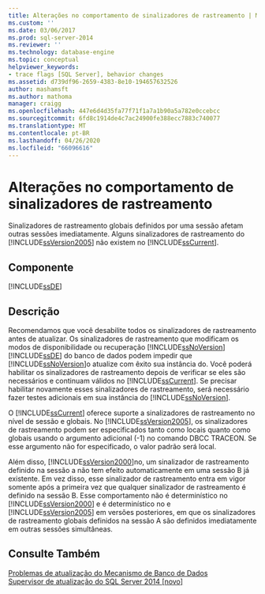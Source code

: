 ```yaml
---
title: Alterações no comportamento de sinalizadores de rastreamento | Microsoft Docs
ms.custom: ''
ms.date: 03/06/2017
ms.prod: sql-server-2014
ms.reviewer: ''
ms.technology: database-engine
ms.topic: conceptual
helpviewer_keywords:
- trace flags [SQL Server], behavior changes
ms.assetid: d739df96-2659-4383-8e10-194657632526
author: mashamsft
ms.author: mathoma
manager: craigg
ms.openlocfilehash: 447e6d4d35fa77f71f1a7a1b90a5a782e0ccebcc
ms.sourcegitcommit: 6fd8c1914de4c7ac24900fe388ecc7883c740077
ms.translationtype: MT
ms.contentlocale: pt-BR
ms.lasthandoff: 04/26/2020
ms.locfileid: "66096616"
---
```

# <a name="changes-to-behavior-of-trace-flags"></a>Alterações no comportamento de sinalizadores de rastreamento
  Sinalizadores de rastreamento globais definidos por uma sessão afetam outras sessões imediatamente. Alguns sinalizadores de rastreamento do [!INCLUDE[ssVersion2005](../../includes/ssversion2005-md.md)] não existem no [!INCLUDE[ssCurrent](../../includes/sscurrent-md.md)].  
  
## <a name="component"></a>Componente  
 [!INCLUDE[ssDE](../../includes/ssde-md.md)]  
  
## <a name="description"></a>Descrição  
 Recomendamos que você desabilite todos os sinalizadores de rastreamento antes de atualizar. Os sinalizadores de rastreamento que modificam os modos de disponibilidade ou recuperação [!INCLUDE[ssNoVersion](../../includes/ssnoversion-md.md)] [!INCLUDE[ssDE](../../includes/ssde-md.md)] do banco de dados podem impedir que [!INCLUDE[ssNoVersion](../../includes/ssnoversion-md.md)]o atualize com êxito sua instância do. Você poderá habilitar os sinalizadores de rastreamento depois de verificar se eles são necessários e continuam válidos no [!INCLUDE[ssCurrent](../../includes/sscurrent-md.md)]. Se precisar habilitar novamente esses sinalizadores de rastreamento, será necessário fazer testes adicionais em sua instância do [!INCLUDE[ssNoVersion](../../includes/ssnoversion-md.md)].  
  
 O [!INCLUDE[ssCurrent](../../includes/sscurrent-md.md)] oferece suporte a sinalizadores de rastreamento no nível de sessão e globais. No [!INCLUDE[ssVersion2005](../../includes/ssversion2005-md.md)], os sinalizadores de rastreamento podem ser especificados tanto como locais quanto como globais usando o argumento adicional (-1) no comando DBCC TRACEON. Se esse argumento não for especificado, o valor padrão será local.  
  
 Além disso, [!INCLUDE[ssVersion2000](../../includes/ssversion2000-md.md)]no, um sinalizador de rastreamento definido na sessão a não tem efeito automaticamente em uma sessão B já existente. Em vez disso, esse sinalizador de rastreamento entra em vigor somente após a primeira vez que qualquer sinalizador de rastreamento é definido na sessão B. Esse comportamento não é determinístico no [!INCLUDE[ssVersion2000](../../includes/ssversion2000-md.md)] e é determinístico no e [!INCLUDE[ssVersion2005](../../includes/ssversion2005-md.md)] em versões posteriores, em que os sinalizadores de rastreamento globais definidos na sessão A são definidos imediatamente em outras sessões simultâneas.  
  
## <a name="see-also"></a>Consulte Também  
 [Problemas de atualização do Mecanismo de Banco de Dados](../../../2014/sql-server/install/database-engine-upgrade-issues.md)   
 [Supervisor de atualização do SQL Server 2014 &#91;novo&#93;](sql-server-2014-upgrade-advisor.md)  
  
  
